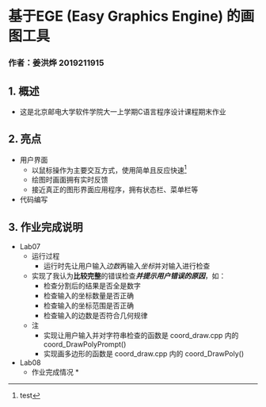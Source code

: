 # 基于EGE (Easy Graphics Engine) 的画图工具
### 作者：姜洪烨 2019211915
## 1. 概述
* 这是北京邮电大学软件学院大一上学期C语言程序设计课程期末作业
## 2. 亮点
* 用户界面
    * 以鼠标操作为主要交互方式，使用简单且反应快速[^response]
    * 绘图时画面拥有实时反馈
    * 接近真正的图形界面应用程序，拥有状态栏、菜单栏等
* 代码编写
## 3. 作业完成说明
* Lab07
    * 运行过程
        * 运行时先让用户输入*边数*再输入*坐标*并对输入进行检查
    * 实现了我认为**比较完整**的错误检查***并提示用户错误的原因***，如：
        * 检查分割后的结果是否全是数字
        * 检查输入的坐标数量是否正确
        * 检查输入的坐标范围是否正确
        * 检查输入的边数是否符合几何规律
    * 注
        * 实现让用户输入并对字符串检查的函数是 coord_draw.cpp 内的 coord_DrawPolyPrompt()
		* 实现画多边形的函数是 coord_draw.cpp 内的 coord_DrawPoly()
* Lab08
    * 作业完成情况
        * 
        
[^response]: test
